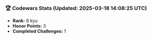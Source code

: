### 🏆 Codewars Stats (Updated: 2025-03-18 14:08:25 UTC)

- **Rank:** 8 kyu
- **Honor Points:** 3
- **Completed Challenges:** 1
